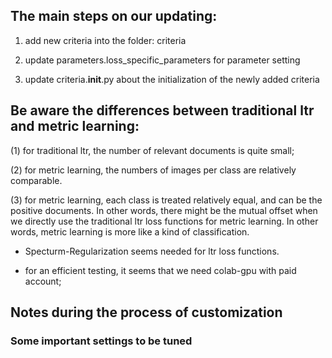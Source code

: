 

## The main steps on our updating:

1. add new criteria into the folder: criteria

2. update parameters.loss_specific_parameters for parameter setting

3. update criteria.__init__.py about the initialization of the newly added criteria



## Be aware the differences between traditional ltr and metric learning:

(1) for traditional ltr, the number of relevant documents is quite small;

(2) for metric learning, the numbers of images per class are relatively comparable.

(3) for metric learning, each class is treated relatively equal, and can be the positive documents.
In other words, there might be the mutual offset when we directly use the traditional ltr loss functions for metric learning.
In other words, metric learning is more like a kind of classification.

- Specturm-Regularization seems needed for ltr loss functions.

- for an efficient testing, it seems that we need colab-gpu with paid account;


## Notes during the process of customization

### Some important settings to be tuned
